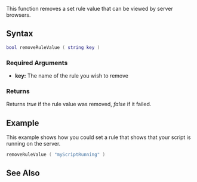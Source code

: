 This function removes a set rule value that can be viewed by server browsers.

Syntax
------

``` lua
bool removeRuleValue ( string key )              
```

### Required Arguments

-   **key:** The name of the rule you wish to remove

### Returns

Returns *true* if the rule value was removed, *false* if it failed.

Example
-------

This example shows how you could set a rule that shows that your script is running on the server.

``` lua
removeRuleValue ( "myScriptRunning" )
```

See Also
--------
